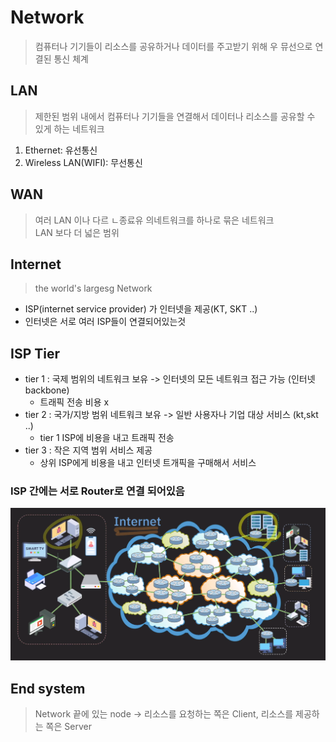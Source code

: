 # Network
> 컴퓨터나 기기들이 리소스를 공유하거나 데이터를 주고받기 위해 우 뮤선으로 연결된 통신 체계


## LAN
> 제한된 범위 내에서 컴퓨터나 기기들을 연결해서 데이터나 리소스를 공유할 수 있게 하는 네트워크
1. Ethernet: 유선통신
2. Wireless LAN(WIFI): 무선통신

## WAN
> 여러 LAN 이나 다르 ㄴ종료유 의네트워크를 하나로 묶은 네트워크  
LAN 보다 더 넓은 범위

## Internet
> the world's largesg Network

* ISP(internet service provider) 가 인터넷을 제공(KT, SKT ..)
* 인터넷은 서로 여러 ISP들이 연결되어있는것

## ISP Tier
* tier 1 : 국제 범위의 네트워크 보유 -> 인터넷의 모든 네트워크 접근 가능 (인터넷 backbone)
    * 트래픽 전송 비용 x
* tier 2 : 국가/지방 범위 네트워크 보유 -> 일반 사용자나 기업 대상 서비스 (kt,skt ..)
    * tier 1 ISP에 비용을 내고 트래픽 전송
* tier 3 : 작은 지역 범위 서비스 제공
    * 상위 ISP에게 비용을 내고 인터넷 트개픽을 구매해서 서비스

### ISP 간에는 서로 Router로 연결 되어있음
![Alt text](인터넷.png)

## End system 
> Network 끝에 있는 node -> 리소스를 요청하는 쪽은 Client, 리소스를 제공하는 쪽은 Server